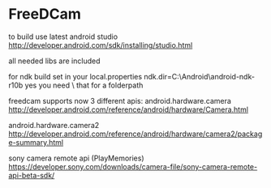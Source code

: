 FreeDCam
========
to build use latest android studio
http://developer.android.com/sdk/installing/studio.html

all needed libs are included

for ndk build set in your local.properties
ndk.dir=C\:\\Android\\android-ndk-r10b
yes you need \\ that for a folderpath


freedcam supports now 3 different apis:
android.hardware.camera
http://developer.android.com/reference/android/hardware/Camera.html

android.hardware.camera2
http://developer.android.com/reference/android/hardware/camera2/package-summary.html

sony camera remote api (PlayMemories)
https://developer.sony.com/downloads/camera-file/sony-camera-remote-api-beta-sdk/
